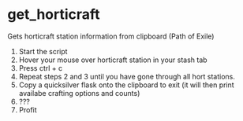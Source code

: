 # get_horticraft
Gets horticraft station information from clipboard (Path of Exile)

1. Start the script
2. Hover your mouse over horticraft station in your stash tab
3. Press ctrl + c
4. Repeat steps 2 and 3 until you have gone through all hort stations.
5. Copy a quicksilver flask onto the clipboard to exit (it will then print availabe crafting options and counts)
6. ???
7. Profit
